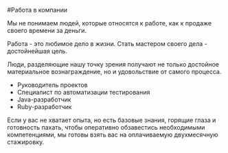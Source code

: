 #Работа в компании

Мы не понимаем людей, которые относятся к работе, как к продаже своего времени за деньги.

Работа - это любимое дело в жизни. Стать мастером своего дела - достойнейшая цель.

Люди, разделяющие нашу точку зрения получают не только достойное материальное вознаграждение, но и удовольствие от самого процесса.

- Руководитель проектов
- Специалист по автоматизации тестирования
- Java-разработчик
- Ruby-разработчик

Если у вас не хватает опыта, но есть базовые знания, горящие глаза и готовность пахать, чтобы оперативно обзавестись необходимыми компетенциями, мы готовы взять вас на оплачиваемую двухмесячную стажировку.

<!--
Если вы хотите присмотреться и понять, что из себя представляет работа в нашей компании &ndash; возможно у нас  найдется для вас место интерна.
-->
